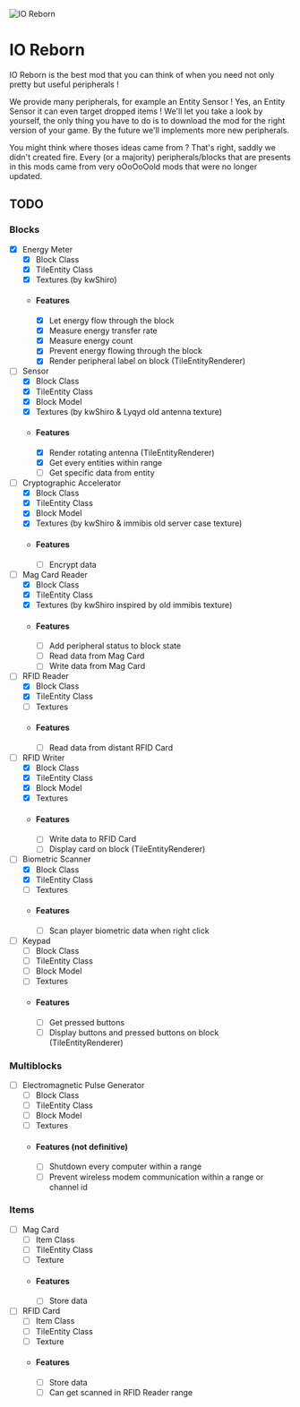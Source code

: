 ![IO Reborn](https://media.discordapp.net/attachments/973277126650380359/973277700666048522/iologo.png?width=256&height=256)
# IO Reborn
IO Reborn is the best mod that you can think of when you need not only pretty but useful peripherals !

We provide many peripherals, for example an Entity Sensor ! Yes, an Entity Sensor it can even target dropped items ! We'll let you take a look by yourself, the only thing you have to do is to download the mod for the right version of your game. By the future we'll implements more new peripherals.

You might think where thoses ideas came from ? That's right, saddly we didn't created fire. Every (or a majority) peripherals/blocks that are presents in this mods came from very oOoOoOold mods that were no longer updated.

## TODO
### Blocks
- [x] Energy Meter
    - [x] Block Class
    - [x] TileEntity Class
    - [x] Textures (by kwShiro)
    - #### Features
        - [x] Let energy flow through the block
        - [x] Measure energy transfer rate
        - [x] Measure energy count
        - [x] Prevent energy flowing through the block
        - [x] Render peripheral label on block (TileEntityRenderer)
- [ ] Sensor
    - [x] Block Class
    - [x] TileEntity Class
    - [x] Block Model
    - [x] Textures (by kwShiro & Lyqyd old antenna texture)
    - #### Features
        - [x] Render rotating antenna (TileEntityRenderer)
        - [x] Get every entities within range
        - [ ] Get specific data from entity
- [ ] Cryptographic Accelerator
    - [x] Block Class
    - [x] TileEntity Class
    - [x] Block Model
    - [x] Textures (by kwShiro & immibis old server case texture)
    - #### Features
        - [ ] Encrypt data
- [ ] Mag Card Reader
    - [x] Block Class
    - [x] TileEntity Class
    - [x] Textures (by kwShiro inspired by old immibis texture)
    - #### Features
        - [ ] Add peripheral status to block state
        - [ ] Read data from Mag Card
        - [ ] Write data from Mag Card
- [ ] RFID Reader
    - [x] Block Class
    - [x] TileEntity Class
    - [ ] Textures
    - #### Features
        - [ ] Read data from distant RFID Card
- [ ] RFID Writer
    - [x] Block Class
    - [x] TileEntity Class
    - [x] Block Model
    - [x] Textures
    - #### Features
        - [ ] Write data to RFID Card
        - [ ] Display card on block (TileEntityRenderer)
- [ ] Biometric Scanner
    - [x] Block Class
    - [x] TileEntity Class
    - [ ] Textures
    - #### Features
        - [ ] Scan player biometric data when right click
- [ ] Keypad
    - [ ] Block Class
    - [ ] TileEntity Class
    - [ ] Block Model
    - [ ] Textures
    - #### Features
        - [ ] Get pressed buttons
        - [ ] Display buttons and pressed buttons on block (TileEntityRenderer)
### Multiblocks
- [ ] Electromagnetic Pulse Generator
    - [ ] Block Class
    - [ ] TileEntity Class
    - [ ] Block Model
    - [ ] Textures
    - #### Features (not definitive)
        - [ ] Shutdown every computer within a range
        - [ ] Prevent wireless modem communication within a range or channel id
### Items
- [ ] Mag Card
    - [ ] Item Class
    - [ ] TileEntity Class
    - [ ] Texture
    - #### Features
        - [ ] Store data
- [ ] RFID Card
    - [ ] Item Class
    - [ ] TileEntity Class
    - [ ] Texture
    - #### Features
        - [ ] Store data
        - [ ] Can get scanned in RFID Reader range
